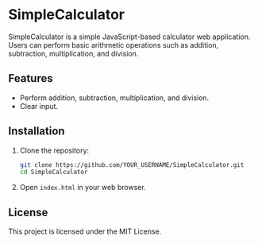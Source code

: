 # SimpleCalculator

SimpleCalculator is a simple JavaScript-based calculator web application. Users can perform basic arithmetic operations such as addition, subtraction, multiplication, and division.

## Features

- Perform addition, subtraction, multiplication, and division.
- Clear input.

## Installation

1. Clone the repository:
    ```bash
    git clone https://github.com/YOUR_USERNAME/SimpleCalculator.git
    cd SimpleCalculator
    ```

2. Open `index.html` in your web browser.

## License

This project is licensed under the MIT License.
